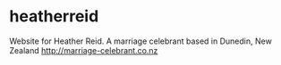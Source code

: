 heatherreid
===========

Website for Heather Reid. A marriage celebrant based in Dunedin, New Zealand
http://marriage-celebrant.co.nz
